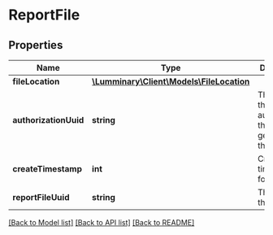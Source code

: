 # ReportFile

## Properties
Name | Type | Description | Notes
------------ | ------------- | ------------- | -------------
**fileLocation** | [**\Lumminary\Client\Models\FileLocation**](FileLocation.md) |  | 
**authorizationUuid** | **string** | The uuid of the authorization that generated this report | 
**createTimestamp** | **int** | Creation timestamp for Report | 
**reportFileUuid** | **string** | The uuid of the report | 

[[Back to Model list]](../README.md#documentation-for-models) [[Back to API list]](../README.md#documentation-for-api-endpoints) [[Back to README]](../README.md)


